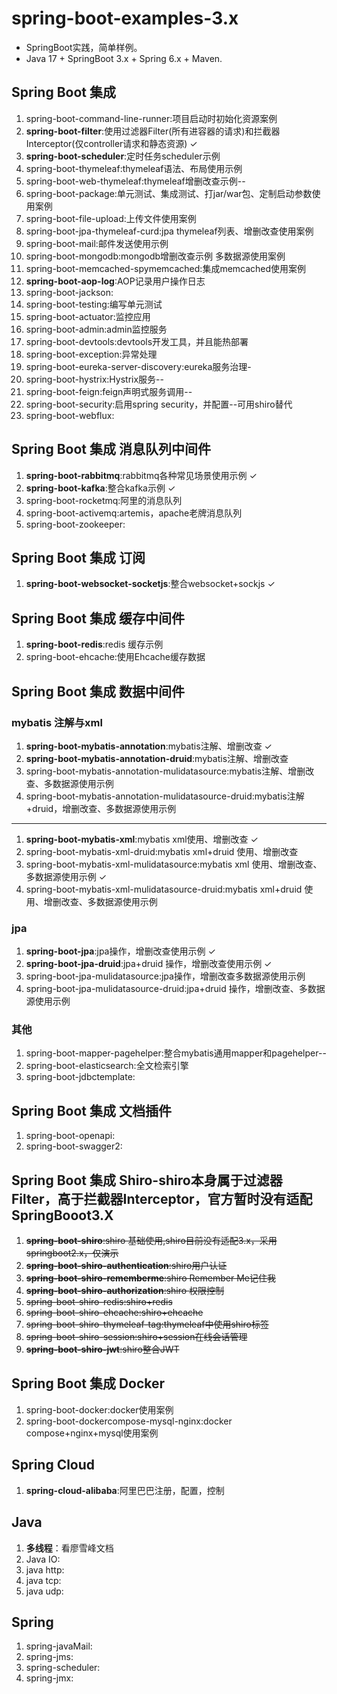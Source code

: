 # spring-boot-examples-3.x

* SpringBoot实践，简单样例。
* Java 17 + SpringBoot 3.x + Spring 6.x + Maven.

## Spring Boot 集成

1. spring-boot-command-line-runner:项目启动时初始化资源案例
2. **spring-boot-filter**:使用过滤器Filter(所有进容器的请求)和拦截器Interceptor(仅controller请求和静态资源) ✓
3. **spring-boot-scheduler**:定时任务scheduler示例
4. spring-boot-thymeleaf:thymeleaf语法、布局使用示例
5. spring-boot-web-thymeleaf:thymeleaf增删改查示例--
6. spring-boot-package:单元测试、集成测试、打jar/war包、定制启动参数使用案例
7. spring-boot-file-upload:上传文件使用案例
8. spring-boot-jpa-thymeleaf-curd:jpa thymeleaf列表、增删改查使用案例
9. spring-boot-mail:邮件发送使用示例
10. spring-boot-mongodb:mongodb增删改查示例 多数据源使用案例
11. spring-boot-memcached-spymemcached:集成memcached使用案例
12. **spring-boot-aop-log**:AOP记录用户操作日志
13. spring-boot-jackson:
14. spring-boot-testing:编写单元测试
15. spring-boot-actuator:监控应用
16. spring-boot-admin:admin监控服务
17. spring-boot-devtools:devtools开发工具，并且能热部署
18. spring-boot-exception:异常处理
19. spring-boot-eureka-server-discovery:eureka服务治理-
20. spring-boot-hystrix:Hystrix服务--
21. spring-boot-feign:feign声明式服务调用--
22. spring-boot-security:启用spring security，并配置--可用shiro替代
23. spring-boot-webflux:

## Spring Boot 集成 消息队列中间件

1. **spring-boot-rabbitmq**:rabbitmq各种常见场景使用示例 ✓
2. **spring-boot-kafka**:整合kafka示例 ✓
3. spring-boot-rocketmq:阿里的消息队列
4. spring-boot-activemq:artemis，apache老牌消息队列
5. spring-boot-zookeeper:

## Spring Boot 集成 订阅

1. **spring-boot-websocket-socketjs**:整合websocket+sockjs ✓

## Spring Boot 集成 缓存中间件

1. **spring-boot-redis**:redis 缓存示例
2. spring-boot-ehcache:使用Ehcache缓存数据

## Spring Boot 集成 数据中间件

### mybatis 注解与xml

1. **spring-boot-mybatis-annotation**:mybatis注解、增删改查 ✓
2. **spring-boot-mybatis-annotation-druid**:mybatis注解、增删改查
3. spring-boot-mybatis-annotation-mulidatasource:mybatis注解、增删改查、多数据源使用示例
4. spring-boot-mybatis-annotation-mulidatasource-druid:mybatis注解+druid，增删改查、多数据源使用示例

---

1. **spring-boot-mybatis-xml**:mybatis xml使用、增删改查 ✓
2. spring-boot-mybatis-xml-druid:mybatis xml+druid 使用、增删改查
3. spring-boot-mybatis-xml-mulidatasource:mybatis xml 使用、增删改查、多数据源使用示例 ✓
4. spring-boot-mybatis-xml-mulidatasource-druid:mybatis xml+druid 使用、增删改查、多数据源使用示例

### jpa

1. **spring-boot-jpa**:jpa操作，增删改查使用示例 ✓
2. **spring-boot-jpa-druid**:jpa+druid 操作，增删改查使用示例 ✓
2. spring-boot-jpa-mulidatasource:jpa操作，增删改查多数据源使用示例
3. spring-boot-jpa-mulidatasource-druid:jpa+druid 操作，增删改查、多数据源使用示例

### 其他

1. spring-boot-mapper-pagehelper:整合mybatis通用mapper和pagehelper--
2. spring-boot-elasticsearch:全文检索引擎
3. spring-boot-jdbctemplate:

## Spring Boot 集成 文档插件

1. spring-boot-openapi:
2. spring-boot-swagger2:

## Spring Boot 集成 Shiro-shiro本身属于过滤器Filter，高于拦截器Interceptor，官方暂时没有适配SpringBooot3.X

1. ~~**spring-boot-shiro**:shiro 基础使用,shiro目前没有适配3.x，采用springboot2.x，仅演示~~
2. ~~**spring-boot-shiro-authentication**:shiro用户认证~~
2. ~~**spring-boot-shiro-rememberme**:shiro Remember Me记住我~~
3. ~~**spring-boot-shiro-authorization**:shiro 权限控制~~
4. ~~spring-boot-shiro-redis:shiro+redis~~
5. ~~spring-boot-shiro-ehcache:shiro+ehcache~~
6. ~~spring-boot-shiro-thymeleaf-tag:thymeleaf中使用shiro标签~~
7. ~~spring-boot-shiro-session:shiro+session在线会话管理~~
2. ~~**spring-boot-shiro-jwt**:shiro整合JWT~~

## Spring Boot 集成 Docker

1. spring-boot-docker:docker使用案例
2. spring-boot-dockercompose-mysql-nginx:docker compose+nginx+mysql使用案例

## Spring Cloud

1. **spring-cloud-alibaba**:阿里巴巴注册，配置，控制

## Java

1. **多线程**：看廖雪峰文档
2. Java IO:
3. java http:
4. java tcp:
5. java udp:

## Spring

1. spring-javaMail:
2. spring-jms:
3. spring-scheduler:
4. spring-jmx:



